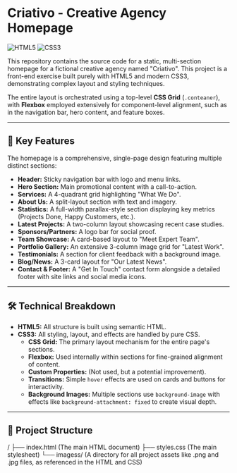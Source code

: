 # Criativo - Creative Agency Homepage

<p align="left">
  <img src="https://img.shields.io/badge/HTML5-E34F26?style=for-the-badge&logo=html5&logoColor=white" alt="HTML5">
  <img src="https://img.shields.io/badge/CSS3-1572B6?style=for-the-badge&logo=css3&logoColor=white" alt="CSS3">
</p>

This repository contains the source code for a static, multi-section homepage for a fictional creative agency named "Criativo". This project is a front-end exercise built purely with HTML5 and modern CSS3, demonstrating complex layout and styling techniques.

The entire layout is orchestrated using a top-level **CSS Grid** (`.conteaner`), with **Flexbox** employed extensively for component-level alignment, such as in the navigation bar, hero content, and feature boxes.

---

## 🚀 Key Features

The homepage is a comprehensive, single-page design featuring multiple distinct sections:

* **Header:** Sticky navigation bar with logo and menu links.
* **Hero Section:** Main promotional content with a call-to-action.
* **Services:** A 4-quadrant grid highlighting "What We Do".
* **About Us:** A split-layout section with text and imagery.
* **Statistics:** A full-width parallax-style section displaying key metrics (Projects Done, Happy Customers, etc.).
* **Latest Projects:** A two-column layout showcasing recent case studies.
* **Sponsors/Partners:** A logo bar for social proof.
* **Team Showcase:** A card-based layout to "Meet Expert Team".
* **Portfolio Gallery:** An extensive 3-column image grid for "Latest Work".
* **Testimonials:** A section for client feedback with a background image.
* **Blog/News:** A 3-card layout for "Our Latest News".
* **Contact & Footer:** A "Get In Touch" contact form alongside a detailed footer with site links and social media icons.

---

## 🛠️ Technical Breakdown

* **HTML5:** All structure is built using semantic HTML.
* **CSS3:** All styling, layout, and effects are handled by pure CSS.
    * **CSS Grid:** The primary layout mechanism for the entire page's sections.
    * **Flexbox:** Used internally within sections for fine-grained alignment of content.
    * **Custom Properties:** (Not used, but a potential improvement).
    * **Transitions:** Simple `hover` effects are used on cards and buttons for interactivity.
    * **Background Images:** Multiple sections use `background-image` with effects like `background-attachment: fixed` to create visual depth.

---

## 📂 Project Structure
/
├── index.html       (The main HTML document)
├── styles.css       (The main stylesheet)
└── imagess/         (A directory for all project assets like .png and .jpg files, as referenced in the HTML and CSS)
